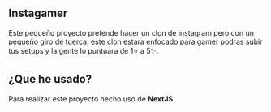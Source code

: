 ## Instagamer
Este pequeño proyecto pretende hacer un clon de instagram pero con un pequeño giro de tuerca, este clon estara enfocado para gamer podras subir tus setups y la gente lo puntuara de 1⭐ a 5✨.

## ¿Que he usado?
Para realizar este proyecto hecho uso de **NextJS**.